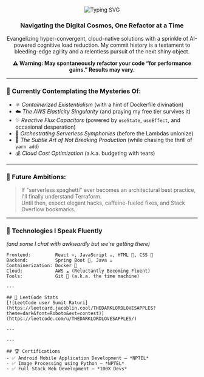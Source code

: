 <br/>
<p align="center">
  <img src="https://readme-typing-svg.herokuapp.com/?lines=Chief+Innovation+Alchemist;Paradigm-Shifting+Full-Stack+Symphonies;Powered+by+%E2%9A%9B%EF%B8%8F+%2B+%E2%98%95&font=Fira%20Code&center=true&width=440&height=45&color=6CC644&vCenter=true" alt="Typing SVG" />
</p>

<h3 align="center">Navigating the Digital Cosmos, One Refactor at a Time</h3>

<p align="center">
  Evangelizing hyper-convergent, cloud-native solutions with a sprinkle of AI-powered cognitive load reduction. My commit history is a testament to bleeding-edge agility and a relentless pursuit of the next shiny object.
</p>

<p align="center">
  <strong>⚠️ Warning: May spontaneously refactor your code “for performance gains.” Results may vary.</strong>
</p>

---

### 🧠 Currently Contemplating the Mysteries Of:

* ⚛️ *Containerized Existentialism* (with a hint of Dockerfile divination)
* ☁️ *The AWS Elasticity Singularity* (and praying my free tier survives it)
* ✨ *Reactive Flux Capacitors* (powered by `useState`, `useEffect`, and occasional desperation)
* 🎼 *Orchestrating Serverless Symphonies* (before the Lambdas unionize)
* 🚧 *The Subtle Art of Not Breaking Production* (while chasing the thrill of `yarn add`)
* 💰 *Cloud Cost Optimization* (a.k.a. budgeting with tears)

---

### 🌟 Future Ambitions:

> If "serverless spaghetti" ever becomes an architectural best practice, I'll finally understand Terraform.  
> Until then, expect elegant hacks, caffeine-fueled fixes, and Stack Overflow bookmarks.

---

### 🧰 Technologies I Speak Fluently  
*(and some I chat with awkwardly but we're getting there)*

```plaintext
Frontend:         React ⚛️, JavaScript ☕, HTML 🧱, CSS 💅  
Backend:          Spring Boot 🌱, Java ☕  
Containerization: Docker 🐳  
Cloud:            AWS ☁️ (Reluctantly Becoming Fluent)  
Tools:            Git 🔧 (a.k.a. the time machine)

---

## 🧠 LeetCode Stats
[![LeetCode user Sumit Raturi](https://leetcard.jacoblin.cool/THEDARKLORDLOVESAPPLES?theme=dark&font=Roboto&ext=contest)](https://leetcode.com/u/THEDARKLORDLOVESAPPLES/)

---

---

## 🏆 Certifications
- ✅ Android Mobile Application Development – *NPTEL*
- ✅ Image Processing using Python – *NPTEL*
- ✅ Full Stack Web Development – *100X Devs*

